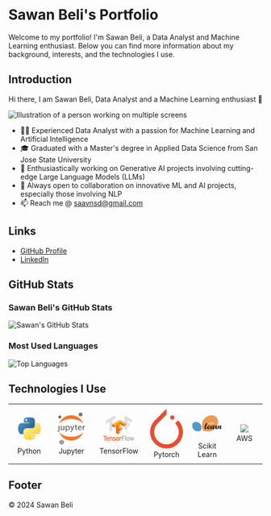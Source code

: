 # Sawan Beli's Portfolio

Welcome to my portfolio! I'm Sawan Beli, a Data Analyst and Machine Learning enthusiast. Below you can find more information about my background, interests, and the technologies I use.

## Introduction

Hi there, I am Sawan Beli, Data Analyst and a Machine Learning enthusiast 👋

![Illustration of a person working on multiple screens](https://code.org/images/ai/ailab.gif)

- 👨‍💻 Experienced Data Analyst with a passion for Machine Learning and Artificial Intelligence
- 🎓 Graduated with a Master's degree in Applied Data Science from San Jose State University
- 🤖 Enthusiastically working on Generative AI projects involving cutting-edge Large Language Models (LLMs)
- 🚀 Always open to collaboration on innovative ML and AI projects, especially those involving NLP
- 📫 Reach me @ [saavnsd@gmail.com](mailto:saavnsd@gmail.com)

## Links

- [GitHub Profile](https://github.com/Saavnbeli)
- [LinkedIn](https://www.linkedin.com/in/sawanbeli/)

## GitHub Stats

### Sawan Beli's GitHub Stats
![Sawan's GitHub Stats](https://github-readme-stats.vercel.app/api?username=Saavnbeli&show_icons=true&theme=dark)

### Most Used Languages
![Top Languages](https://github-readme-stats.vercel.app/api/top-langs/?username=Saavnbeli&layout=compact&theme=dark)

## Technologies I Use

<div align="center">
<table align="center">
    <tr>
        <td align="center" width="120" height="112.43">
            <img src="https://raw.githubusercontent.com/github/explore/main/topics/python/python.png" width="65px"/>
            <br /> Python
        </td>
        <td align="center" width="120" height="112.43">
            <img src="https://raw.githubusercontent.com/github/explore/main/topics/jupyter-notebook/jupyter-notebook.png" width="65px"/>
            <br /> Jupyter
        </td>
        <td align="center" width="120" height="112.43">
            <img src="https://raw.githubusercontent.com/github/explore/main/topics/tensorflow/tensorflow.png" width="65px"/>
            <br /> TensorFlow
        </td>
        <td align="center" width="120" height="112.43">
            <img src="https://github.com/supreetn/supreetn/blob/main/pytorch.png?raw=true" width="65px"/>
            <br /> Pytorch
        </td>
        <td align="center" width="120" height="112.43">
            <img src="https://raw.githubusercontent.com/github/explore/main/topics/scikit-learn/scikit-learn.png" width="65px"/>
            <br /> Scikit Learn
        </td>
        <td align="center" width="120" height="112.43">
            <img src="https://upload.wikimedia.org/wikipedia/commons/9/93/Amazon_Web_Services_Logo.svg" width="65px"/>
            <br /> AWS
        </td>
    </tr>
</table>
</div>


## Footer

&copy; 2024 Sawan Beli
